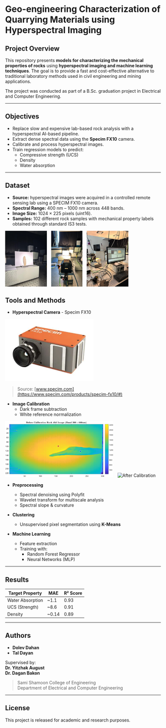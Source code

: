 # Geo-engineering Characterization of Quarrying Materials using Hyperspectral Imaging

## Project Overview

This repository presents **models for characterizing the mechanical properties of rocks** using **hyperspectral imaging and machine learning techniques**. The goal is to provide a fast and cost-effective alternative to traditional laboratory methods used in civil engineering and mining applications.

The project was conducted as part of a B.Sc. graduation project in Electrical and Computer Engineering.

---

## Objectives

- Replace slow and expensive lab-based rock analysis with a hyperspectral AI-based pipeline.
- Extract dense spectral data using the **Specim FX10** camera.
- Calibrate and process hyperspectral images.
- Train regression models to predict:
  - Compressive strength (UCS)
  - Density
  - Water absorption

---

## Dataset
- **Source:** hyperspectral images were acquired in a controlled remote sensing lab using a SPECIM FX10 camera.
- **Spectral Range:** 400 nm – 1000 nm across 448 bands.
- **Image Size:** 1024 × 225 pixels (uint16).
- **Samples:** 102 different rock samples with mechanical property labels obtained through standard IS3 tests.

<p align="left">
  <img src="images/lab1.jpg" alt="Lab Setup 1" height="180px" style="margin-right: 10px;">
  <img src="images/lab2.jpg" alt="Lab Setup 2" height="180px" style="margin-right: 10px;">
  <img src="images/lab3.jpg" alt="Lab Setup 3" height="180px">
</p>

## Tools and Methods

- **Hyperspectral Camera** - Specim FX10
<p align="left">
  <img src="images/Products-Specim-FX10-2.png" alt="Specim FX10 Hyperspectral Camera" height="200">
</p>

> Source: [www.specim.com](https://www.specim.com/products/specim-fx10/#)

- **Image Calibration**
  - Dark frame subtraction
  - White reference normalization

<p align="left">
  <img src="images/before_calib.png" alt="Before Calibration" height="180px" style="margin-right: 10px;">
  <img src="images/after_cali.png" alt="After Calibration" height="180px">
</p>

- **Preprocessing**
  - Spectral denoising using Polyfit
  - Wavelet transform for multiscale analysis
  - Spectral slope & curvature

- **Clustering**
  - Unsupervised pixel segmentation using **K-Means**

- **Machine Learning**
  - Feature extraction
  - Training with:
    - Random Forest Regressor
    - Neural Networks (MLP)

---

## Results

| Target Property     | MAE   | R² Score |
|---------------------|-------|----------|
| Water Absorption    | ~1.1  | 0.93     |
| UCS (Strength)      | ~8.6  | 0.91     |
| Density             | ~0.14 | 0.89     |



---

## Authors

- **Dolev Dahan**  
- **Tal Dayan**  

Supervised by:  
**Dr. Yitzhak August**  
**Dr. Dagan Bakon**

> Sami Shamoon College of Engineering  
> Department of Electrical and Computer Engineering

---

## License

This project is released for academic and research purposes.


